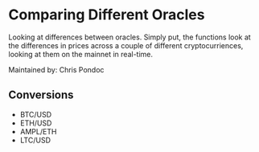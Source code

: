 # Comparing Different Oracles
Looking at differences between oracles. Simply put, the functions look at the differences in prices across a couple of different cryptocurriences, looking at them on the mainnet in real-time.

Maintained by: Chris Pondoc

## Conversions
* BTC/USD
* ETH/USD
* AMPL/ETH
* LTC/USD